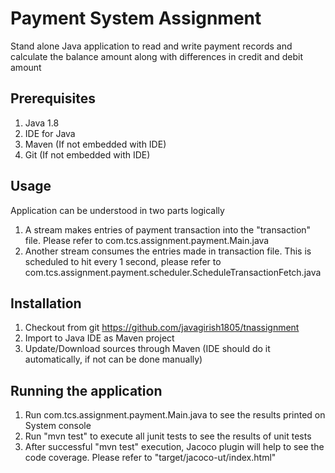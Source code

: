 # Payment System Assignment
Stand alone Java application to read and write payment records and calculate the balance amount along with differences in credit and debit amount

## Prerequisites
1. Java 1.8
2. IDE for Java
3. Maven (If not embedded with IDE)
4. Git (If not embedded with IDE)


## Usage
Application can be understood in two parts logically
1. A stream makes entries of payment transaction into the "transaction" file. Please refer to com.tcs.assignment.payment.Main.java
2. Another stream consumes the entries made in transaction file. This is scheduled to hit every 1 second, please refer to com.tcs.assignment.payment.scheduler.ScheduleTransactionFetch.java

## Installation
1. Checkout from git https://github.com/javagirish1805/tnassignment
2. Import to Java IDE as Maven project
3. Update/Download sources through Maven (IDE should do it automatically, if not can be done manually)

## Running the application
1. Run com.tcs.assignment.payment.Main.java to see the results printed on System console
2. Run "mvn test" to execute all junit tests to see the results of unit tests
3. After successful "mvn test" execution, Jacoco plugin will help to see the code coverage. Please refer to "target/jacoco-ut/index.html"

